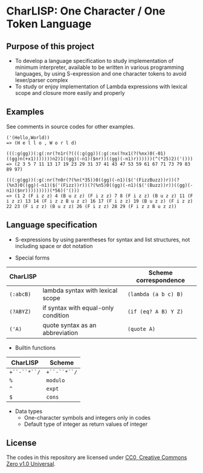 # CharLISP: One Character / One Token Language

## Purpose of this project

* To develop a language specification to study implementation of minimum interpreter, available to be written in various programming languages, by using S-expression and one character tokens to avoid lexer/parser complex
* To study or enjoy implementation of Lambda expressions with lexical scope and closure more easily and properly

## Examples

See comments in source codes for other examples.

```
('(Hello,World))
=> (H e l l o , W o r l d)

(((:g(gg))(:g(:nr(?n1r(?(((:g(gg))(:g(:nx(?nx1(?(%nx)0(-01)((gg)n(+x1)))))))n2)1((gg)(-n1)($nr))((gg)(-n1)r))))))(^(*25)2)('()))
=> (2 3 5 7 11 13 17 19 23 29 31 37 41 43 47 53 59 61 67 71 73 79 83 89 97)

(((:g(gg))(:g(:nr(?n0r(?(%n(*35))0((gg)(-n1)($('(FizzBuzz))r))(?(%n3)0((gg)(-n1)($('(Fizz))r))(?(%n5)0((gg)(-n1)($('(Buzz))r))((gg)(-n1)($nr)))))))))(*56)('()))
=> (1 2 (F i z z) 4 (B u z z) (F i z z) 7 8 (F i z z) (B u z z) 11 (F i z z) 13 14 (F i z z B u z z) 16 17 (F i z z) 19 (B u z z) (F i z z) 22 23 (F i z z) (B u z z) 26 (F i z z) 28 29 (F i z z B u z z))
```
## Language specification

* S-expressions by using parentheses for syntax and list structures, not including space or dot notation

* Special forms

|CharLISP||Scheme correspondence|
|---|---|---|
|`(:abcB)`|lambda syntax with lexical scope|`(lambda (a b c) B)`|
|`(?ABYZ)`|if syntax with equal-only condition|`(if (eq? A B) Y Z)`|
|`('A)`|quote syntax as an abbreviation|`(quote A)`|

* Builtin functions

|CharLISP|Scheme|
|---|---|
|`+``-``*``/`|`+``-``*``/`|
|`%`|`modulo`|
|`^`|`expt`|
|`$`|`cons`|

* Data types
	* One-character symbols and integers only in codes
	* Default type of integer as return values of integer

## License

The codes in this repository are licensed under [CC0, Creative Commons Zero v1.0 Universal](https://creativecommons.org/publicdomain/zero/1.0/).

